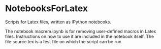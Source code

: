 NotebooksForLatex
=================

Scripts for Latex files, written as IPython notebooks.

The notebook macrem.ipynb is for removing user-defined macros in Latex files. Instructions on how to use it are included in the notebook itself. 
The file source.tex is a test file on which the script can be run.
